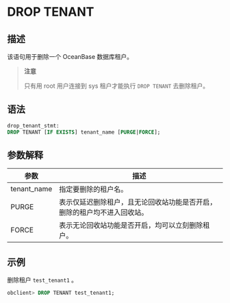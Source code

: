 # DROP TENANT

## 描述

该语句用于删除一个 OceanBase 数据库租户。

>**注意**
>
>只有用 root 用户连接到 sys 租户才能执行 `DROP TENANT` 去删除租户。

## 语法

```sql
drop_tenant_stmt:
DROP TENANT [IF EXISTS] tenant_name [PURGE|FORCE];
```

## 参数解释

|   **参数**    |                **描述**                |
|-------------|--------------------------------------|
| tenant_name | 指定要删除的租户名。                           |
| PURGE       | 表示仅延迟删除租户，且无论回收站功能是否开启，删除的租户均不进入回收站。 |
| FORCE       | 表示无论回收站功能是否开启，均可以立刻删除租户。             |

## 示例

删除租户 `test_tenant1` 。

```sql
obclient> DROP TENANT test_tenant1;
```
